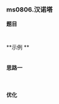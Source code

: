 ### ms0806.汉诺塔

**题目**

```
```
```
```

**示例 **

```

```

#### 思路一 

```

```

```java

```

#### 优化
```
```

```java
```



